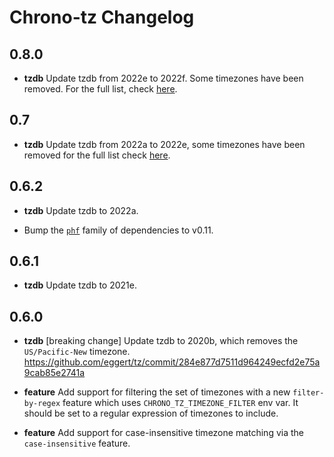Chrono-tz Changelog
===================

## 0.8.0

* **tzdb** Update tzdb from 2022e to 2022f. Some timezones have been removed. For
  the full list, check
  [here](https://mm.icann.org/pipermail/tz-announce/2022-October/000075.html).

## 0.7

* **tzdb** Update tzdb from 2022a to 2022e, some timezones have been removed for
    the full list check
    [here](https://mm.icann.org/pipermail/tz-announce/2022-August/000071.html).

## 0.6.2

* **tzdb** Update tzdb to 2022a.

* Bump the [`phf`](https://github.com/rust-phf/rust-phf) family of dependencies
  to v0.11.

## 0.6.1

* **tzdb** Update tzdb to 2021e.

## 0.6.0

* **tzdb** [breaking change] Update tzdb to 2020b, which removes the `US/Pacific-New` timezone.
  https://github.com/eggert/tz/commit/284e877d7511d964249ecfd2e75a9cab85e2741a

* **feature** Add support for filtering the set of timezones with a new `filter-by-regex` feature
  which uses `CHRONO_TZ_TIMEZONE_FILTER` env var. It should be set to a regular expression of
  timezones to include.

* **feature** Add support for case-insensitive timezone matching via the `case-insensitive`
  feature.
